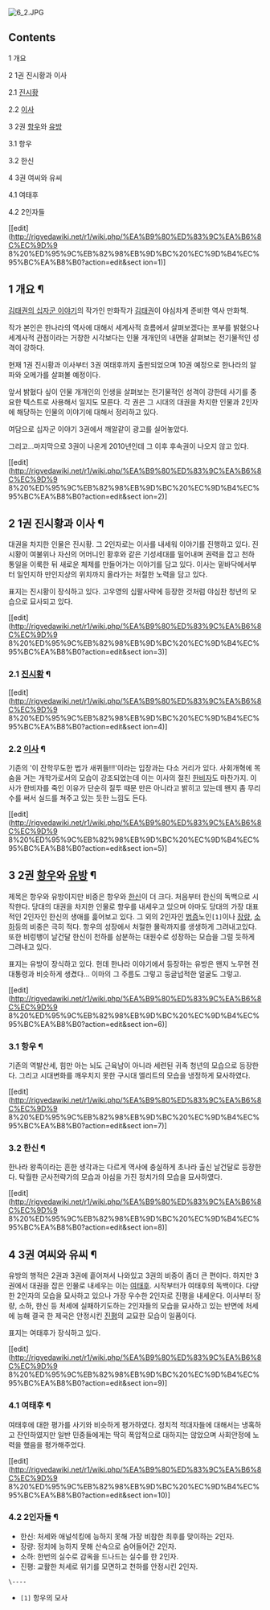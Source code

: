 ![6_2.JPG](http://z1.enha.kr/http://rigvedawiki.net/r1/pds/6_2.JPG)

## Contents

    

1 개요

2 1권 진시황과 이사

    

2.1 [진시황](%EC%A7%84%EC%8B%9C%ED%99%A9.md)

2.2 [이사](%EC%9D%B4%EC%82%AC.md)

3 2권 [항우](%ED%95%AD%EC%9A%B0.md)와 [유방](%EC%9C%A0%EB%B0%A9.md)

    

3.1 항우

3.2 한신

4 3권 여씨와 유씨

    

4.1 여태후

4.2 2인자들

[[edit](http://rigvedawiki.net/r1/wiki.php/%EA%B9%80%ED%83%9C%EA%B6%8C%EC%9D%9
8%20%ED%95%9C%EB%82%98%EB%9D%BC%20%EC%9D%B4%EC%95%BC%EA%B8%B0?action=edit&sect
ion=1)]

## 1 개요 ¶

[김태권의 십자군 이야기](%EA%B9%80%ED%83%9C%EA%B6%8C%EC%9D%98%20%EC%8B%AD%EC%9E%90%EA%B5%B0%20%EC%9D%B4%EC%95%BC%EA%B8%B0.md)의 작가인 만화작가
[김태권](%EA%B9%80%ED%83%9C%EA%B6%8C.md)이 야심차게 준비한 역사 만화책.

  

작가 본인은 한나라의 역사에 대해서 세계사적 흐름에서 살펴보겠다는 포부를 밝혔으나 세계사적 관점이라는 거창한 시각보다는 인물 개개인의 내면을
살펴보는 전기물적인 성격이 강하다.

  

현재 1권 진시황과 이사부터 3권 여태후까지 출판되었으며 10권 예정으로 한나라의 알파와 오메가를 살펴볼 예정이다.

  

앞서 밝혔다 싶이 인물 개개인의 인생을 살펴보는 전기물적인 성격이 강한데 사기를 중요한 텍스트로 사용해서 일지도 모른다. 각 권은 그 시대의
대권을 차지한 인물과 2인자에 해당하는 인물의 이야기에 대해서 정리하고 있다.

  

여담으로 십자군 이야기 3권에서 깨알같이 광고를 실어놓았다.

  

그리고...마지막으로 3권이 나온게 2010년인데 그 이후 후속권이 나오지 않고 있다.

[[edit](http://rigvedawiki.net/r1/wiki.php/%EA%B9%80%ED%83%9C%EA%B6%8C%EC%9D%9
8%20%ED%95%9C%EB%82%98%EB%9D%BC%20%EC%9D%B4%EC%95%BC%EA%B8%B0?action=edit&sect
ion=2)]

## 2 1권 진시황과 이사 ¶

  

대권을 차지한 인물은 진시황. 그 2인자로는 이사를 내세워 이야기를 진행하고 있다. 진시황이 여불위나 자신의 어머니인 황후와 같은 기성세대를
밀어내며 권력을 잡고 천하 통일을 이룩한 뒤 새로운 체제를 만들어가는 이야기를 담고 있다. 이사는 밑바닥에서부터 일인지하 만인지상의 위치까지
올라가는 처절한 노력을 담고 있다.

  

표지는 진시황이 장식하고 있다. 고우영의 십팔사략에 등장한 것처럼 야심찬 청년의 모습으로 묘사되고 있다.

[[edit](http://rigvedawiki.net/r1/wiki.php/%EA%B9%80%ED%83%9C%EA%B6%8C%EC%9D%9
8%20%ED%95%9C%EB%82%98%EB%9D%BC%20%EC%9D%B4%EC%95%BC%EA%B8%B0?action=edit&sect
ion=3)]

### 2.1 [진시황](%EC%A7%84%EC%8B%9C%ED%99%A9.md) ¶

  

[[edit](http://rigvedawiki.net/r1/wiki.php/%EA%B9%80%ED%83%9C%EA%B6%8C%EC%9D%9
8%20%ED%95%9C%EB%82%98%EB%9D%BC%20%EC%9D%B4%EC%95%BC%EA%B8%B0?action=edit&sect
ion=4)]

### 2.2 [이사](%EC%9D%B4%EC%82%AC.md) ¶

  

기존의 '이 잔학무도한 법가 새퀴들!!!'이라는 입장과는 다소 거리가 있다. 사회개혁에 목숨을 거는 개학가로서의 모습이 강조되었는데 이는
이사의 절친 [한비자](%ED%95%9C%EB%B9%84%EC%9E%90.md)도 마찬가지. 이사가 한비자를 죽인 이유가 단순히 질투
때문 만은 아니라고 밝히고 있는데 왠지 좀 무리수를 써서 실드를 쳐주고 있는 듯한 느낌도 든다.

  

[[edit](http://rigvedawiki.net/r1/wiki.php/%EA%B9%80%ED%83%9C%EA%B6%8C%EC%9D%9
8%20%ED%95%9C%EB%82%98%EB%9D%BC%20%EC%9D%B4%EC%95%BC%EA%B8%B0?action=edit&sect
ion=5)]

## 3 2권 [항우](%ED%95%AD%EC%9A%B0.md)와 [유방](%EC%9C%A0%EB%B0%A9.md) ¶

  

제목은 항우와 유방이지만 비중은 항우와 [한신](%ED%95%9C%EC%8B%A0.md)이 더 크다. 처음부터 한신의 독백으로
시작한다. 당대의 대권을 차지한 인물로 항우를 내세우고 있으며 아마도 당대의 가장 대표적인 2인자인 한신의 생애를 흝어보고 있다. 그 외의
2인자인 [범증](%EB%B2%94%EC%A6%9D.md)노인`[1]`이나 [장량](%EC%9E%A5%EB%9F%89.md),
[소하](%EC%86%8C%ED%95%98.md)등의 비중은 극히 적다. 항우의 성장에서 처절한 몰락까지를 생생하게 그려내고있다. 또한
비렁뱅이 날건달 한신이 천하를 삼분하는 대원수로 성장하는 모습을 그럴 듯하게 그려내고 있다.

  

표지는 유방이 장식하고 있다. 헌데 한나라 이야기에서 등장하는 유방은 왠지 노무현 전 대통령과 비슷하게 생겼다... 이마의 그 주름도 그렇고
둥글넙적한 얼굴도 그렇고.

[[edit](http://rigvedawiki.net/r1/wiki.php/%EA%B9%80%ED%83%9C%EA%B6%8C%EC%9D%9
8%20%ED%95%9C%EB%82%98%EB%9D%BC%20%EC%9D%B4%EC%95%BC%EA%B8%B0?action=edit&sect
ion=6)]

### 3.1 항우 ¶

  

기존의 역발산세, 힘만 아는 뇌도 근육남이 아니라 세련된 귀족 청년의 모습으로 등장한다. 그리고 시대변화를 깨우치지 못한 구시대 엘리트의
모습을 냉정하게 묘사하였다.

[[edit](http://rigvedawiki.net/r1/wiki.php/%EA%B9%80%ED%83%9C%EA%B6%8C%EC%9D%9
8%20%ED%95%9C%EB%82%98%EB%9D%BC%20%EC%9D%B4%EC%95%BC%EA%B8%B0?action=edit&sect
ion=7)]

### 3.2 한신 ¶

  

한나라 왕족이라는 흔한 생각과는 다르게 역사에 충실하게 초나라 출신 날건달로 등장한다. 탁월한 군사전략가의 모습과 야심을 가진 정치가의
모습을 묘사하였다.

[[edit](http://rigvedawiki.net/r1/wiki.php/%EA%B9%80%ED%83%9C%EA%B6%8C%EC%9D%9
8%20%ED%95%9C%EB%82%98%EB%9D%BC%20%EC%9D%B4%EC%95%BC%EA%B8%B0?action=edit&sect
ion=8)]

## 4 3권 여씨와 유씨 ¶

  

유방의 행적은 2권과 3권에 흩어져서 나와있고 3권의 비중이 좀더 큰 편이다. 하지만 3권에서 대권을 잡은 인물로 내세우는 이는
[여태후](%EC%97%AC%ED%83%9C%ED%9B%84.md). 시작부터가 여태후의 독백이다. 다양한 2인자의 모습을 묘사하고
있으나 가장 우수한 2인자로 진평을 내세운다. 이사부터 장량, 소하, 한신 등 처세에 실패하기도하는 2인자들의 모습을 묘사하고 있는 반면에
처세에 능해 결국 한 제국은 안정시킨 [진평](%EC%A7%84%ED%8F%89.md)의 교묘한 모습이 일품이다.

  

표지는 여태후가 장식하고 있다.

[[edit](http://rigvedawiki.net/r1/wiki.php/%EA%B9%80%ED%83%9C%EA%B6%8C%EC%9D%9
8%20%ED%95%9C%EB%82%98%EB%9D%BC%20%EC%9D%B4%EC%95%BC%EA%B8%B0?action=edit&sect
ion=9)]

### 4.1 여태후 ¶

  

여태후에 대한 평가를 사기와 비슷하게 평가하였다. 정치적 적대자들에 대해서는 냉혹하고 잔인하였지만 일반 민중들에게는 딱히 폭압적으로 대하지는
않았으며 사회안정에 노력을 했음을 평가해주었다.

[[edit](http://rigvedawiki.net/r1/wiki.php/%EA%B9%80%ED%83%9C%EA%B6%8C%EC%9D%9
8%20%ED%95%9C%EB%82%98%EB%9D%BC%20%EC%9D%B4%EC%95%BC%EA%B8%B0?action=edit&sect
ion=10)]

### 4.2 2인자들 ¶

  

  * 한신: 처세와 애널석킹에 능하지 못해 가장 비참한 최후를 맞이하는 2인자.
  * 장량: 정치에 능하지 못해 산속으로 숨어들어간 2인자.
  * 소하: 한번의 실수로 감옥을 드나드는 실수를 한 2인자.
  * 진평: 교활한 처세로 위기를 모면하고 천하를 안정시킨 2인자.

`\----`

  * `[1]` 항우의 모사

